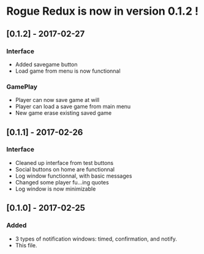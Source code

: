 # Rogue Redux is now in version 0.1.2 !

## [0.1.2] - 2017-02-27
### Interface
- Added savegame button
- Load game from menu is now functionnal
### GamePlay
- Player can now save game at will
- Player can load a save game from main menu
- New game erase existing saved game

## [0.1.1] - 2017-02-26
### Interface
- Cleaned up interface from test buttons
- Social buttons on home are functionnal
- Log window functionnal, with basic messages
- Changed some player fu...ing quotes
- Log window is now minimizable

## [0.1.0] - 2017-02-25
### Added
- 3 types of notification windows: timed, confirmation, and notify.
- This file.

